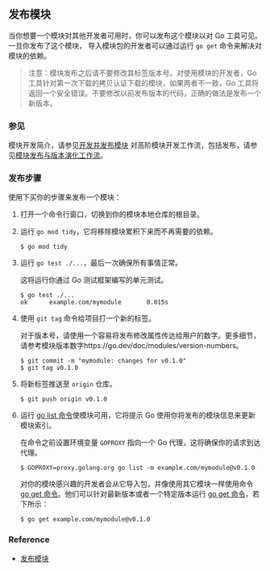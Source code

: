 ## 发布模块

当你想要一个模块对其他开发者可用时，你可以发布这个模块以对 Go 工具可见。一旦你发布了这个模块， 导入模块包的开发者可以通过运行 `go get` 命令来解决对模块的依赖。

> 注意：模块发布之后请不要修改其标签版本号。对使用模块的开发者，Go 工具针对第一次下载的拷贝认证下载的模块，如果两者不一致，Go 工具将返回一个安全错误。不要修改以前发布版本的代码，正确的做法是发布一个新版本。

### 参见

模块开发简介，请参见[开发并发布模块](https://go.dev/doc/modules/developing)
对高阶模块开发工作流，包括发布，请参见[模块发布与版本演化工作流](https://go.dev/doc/modules/release-workflow)。

### 发布步骤

使用下买你的步骤来发布一个模块：

1. 打开一个命令行窗口，切换到你的模块本地仓库的根目录。
2. 运行 `go mod tidy`，它将移除模块累积下来而不再需要的依赖。
   
   ```
   $ go mod tidy
   ```

3. 运行 `go test ./...`，最后一次确保所有事情正常。

   这将运行你通过 Go 测试框架编写的单元测试。

   ```
   $ go test ./...
   ok      example.com/mymodule       0.015s
   ```

4. 使用 `git tag` 命令给项目打一个新的标签。

   对于版本号，请使用一个容易将发布修改属性传达给用户的数字。更多细节，请参考模块版本数字https://go.dev/doc/modules/version-numbers。
   
   ```
   $ git commit -m "mymodule: changes for v0.1.0"
   $ git tag v0.1.0
   ```

5. 将新标签推送至 `origin` 仓库。
   
   ```
   $ git push origin v0.1.0
   ```

6. 运行 [go list 命令](https://go.dev/cmd/go/#hdr-List_packages_or_modules)使模块可用，它将提示 Go 使用你将发布的模块信息来更新模块索引。
   
   在命令之前设置环境变量 `GOPROXY` 指向一个 Go 代理，这将确保你的请求到达代理。

   ```
   $ GOPROXY=proxy.golang.org go list -m example.com/mymodule@v0.1.0
   ```
   
   对你的模块感兴趣的开发者会从它导入包，并像使用其它模块一样使用命令 [go get 命令](https://go.dev/doc/modules/publishing)。他们可以针对最新版本或者一个特定版本运行 [go get 命令](https://go.dev/doc/modules/publishing)，若下所示：

   ```
   $ go get example.com/mymodule@v0.1.0
   ```

### Reference

- [发布模块](https://go.dev/doc/modules/publishing)